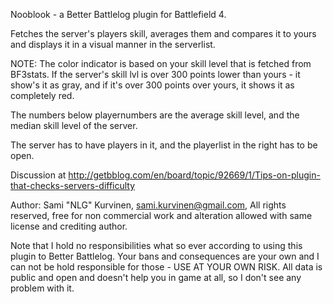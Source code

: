 Nooblook - a Better Battlelog plugin for Battlefield 4.

Fetches the server's players skill, averages them and compares it to yours and displays it in a visual manner in the serverlist.

NOTE: The color indicator is based on your skill level that is fetched from BF3stats. If the server's skill lvl is over 300 points lower than yours - it show's it as gray, and if it's over 300 points over yours, it shows it as completely red.

The numbers below playernumbers are the average skill level, and the median skill level of the server.

The server has to have players in it, and the playerlist in the right has to be open.

Discussion at http://getbblog.com/en/board/topic/92669/1/Tips-on-plugin-that-checks-servers-difficulty

Author: Sami "NLG" Kurvinen, sami.kurvinen@gmail.com, All rights reserved, free for non commercial work and alteration allowed with same license and crediting author.

Note that I hold no responsibilities what so ever according to using this plugin to Better Battlelog. Your bans and consequences are your own and I can not be hold responsible for those - USE AT YOUR OWN RISK. All data is public and open and doesn't help you in game at all, so I don't see any problem with it.
